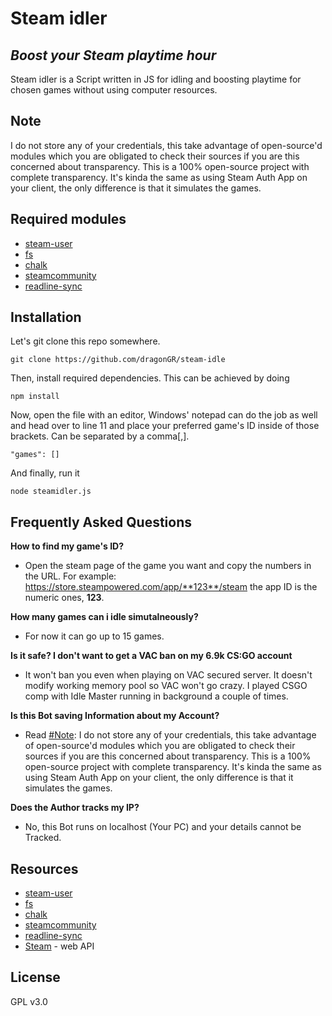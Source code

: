 # Steam idler
## _Boost your Steam playtime hour_

Steam idler is a Script written in JS for idling and boosting playtime for chosen games without using computer resources.

## Note
I do not store any of your credentials, this take advantage of open-source'd modules which you are obligated to check their sources if you are this concerned about transparency. This is a 100% open-source project with complete transparency. It's kinda the same as using Steam Auth App on your client, the only difference is that it simulates the games.

## Required modules
- [steam-user](https://www.npmjs.com/package/steam-user)
- [fs](https://www.npmjs.com/package/fs)
- [chalk](https://www.npmjs.com/package/chalk)
- [steamcommunity](https://www.npmjs.com/package/steamcommunity)
- [readline-sync](https://www.npmjs.com/package/readline-sync)

## Installation
Let's git clone this repo somewhere.
``` 
git clone https://github.com/dragonGR/steam-idle
```
Then, install required dependencies.
This can be achieved by doing
```
npm install
```
Now, open the file with an editor, Windows' notepad can do the job as well and head over to line 11 and place your preferred game's ID inside of those brackets. Can be separated by a comma[,].

``"games": []``

And finally, run it
```
node steamidler.js
```

## Frequently Asked Questions
**How to find my game's ID?**
- Open the steam page of the game you want and copy the numbers in the URL.
For example: https://store.steampowered.com/app/**123**/steam
the app ID is the numeric ones, **123**.

**How many games can i idle simutalneously?**
- For now it can go up to 15 games.

**Is it safe? I don't want to get a VAC ban on my 6.9k CS:GO account**
- It won't ban you even when playing on VAC secured server. It doesn't modify working memory pool so VAC won't go crazy. I played CSGO comp with Idle Master running in background a couple of times.

**Is this Bot saving Information about my Account?**
- Read [#Note](https://github.com/dragonGR/steam-idler#note): I do not store any of your credentials, this take advantage of open-source'd modules which you are obligated to check their sources if you are this concerned about transparency. This is a 100% open-source project with complete transparency. It's kinda the same as using Steam Auth App on your client, the only difference is that it simulates the games.

**Does the Author tracks my IP?**
- No, this Bot runs on localhost (Your PC) and your details cannot be Tracked.

## Resources
- [steam-user](https://www.npmjs.com/package/steam-user)
- [fs](https://www.npmjs.com/package/fs)
- [chalk](https://www.npmjs.com/package/chalk)
- [steamcommunity](https://www.npmjs.com/package/steamcommunity)
- [readline-sync](https://www.npmjs.com/package/readline-sync)
- [Steam](https://developer.valvesoftware.com/wiki/Steam_Web_API) - web API

## License
GPL v3.0
